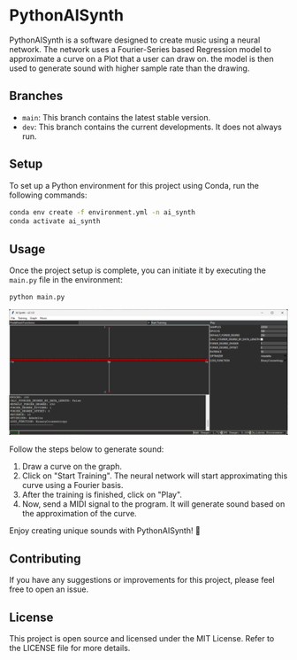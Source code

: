 # PythonAISynth

PythonAISynth is a software designed to create music using a neural network. The network uses a Fourier-Series based Regression model to approximate a curve on a Plot that a user can draw on. the model is then used to generate sound with higher sample rate than the drawing.

## Branches

- `main`: This branch contains the latest stable version.
- `dev`: This branch contains the current developments. It does not always run.

## Setup

To set up a Python environment for this project using Conda, run the following commands:

```bash
conda env create -f environment.yml -n ai_synth
conda activate ai_synth
```

## Usage

Once the project setup is complete, you can initiate it by executing the `main.py` file in the environment:

```bash
python main.py
```

![window](docs/img/main_window_dark.png)

Follow the steps below to generate sound:

1. Draw a curve on the graph.
2. Click on "Start Training". The neural network will start approximating this curve using a Fourier basis.
3. After the training is finished, click on "Play".
4. Now, send a MIDI signal to the program. It will generate sound based on the approximation of the curve.

Enjoy creating unique sounds with PythonAISynth! 🎵

## Contributing

If you have any suggestions or improvements for this project, please feel free to open an issue.

## License

This project is open source and licensed under the MIT License. Refer to the LICENSE file for more details.
